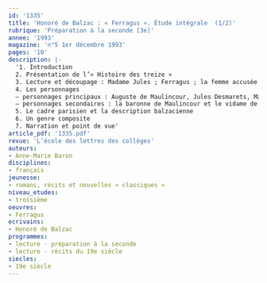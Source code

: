 ```yaml
---
id: '1335'
title: 'Honoré de Balzac : « Ferragus ». Étude intégrale  (1/2)'
rubrique: 'Préparation à la seconde [3e]'
annee: '1993'
magazine: 'n°5 1er décembre 1993'
pages: '10'
description: |-
  '1. Introduction
  2. Présentation de l’« Histoire des treize »
  3. Lecture et découpage : Madame Jules ; Ferragus ; la femme accusée ; où aller mourir ?
  4. Les personnages
  – personnages principaux : Auguste de Maulincour, Jules Desmarets, Madame Jules, Ferragus
  – personnages secondaires : la baronne de Maulincour et le vidame de Pamiers, Ida Gruget, Jacquet
  5. Le cadre parisien et la description balzacienne
  6. Un genre composite
  7. Narration et point de vue'
article_pdf: '1335.pdf'
revue: 'L’école des lettres des collèges'
auteurs:
- Anne-Marie Baron
disciplines:
- français
jeunesse:
- romans, récits et nouvelles « classiques »
niveau_etudes:
- troisième
oeuvres:
- Ferragus
ecrivains:
- Honoré de Balzac
programmes:
- lecture - préparation à la seconde
- lecture - récits du 19e siècle
siecles:
- 19e siècle
---
```

